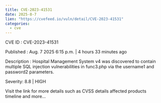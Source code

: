 ```yaml
--- 
title: CVE-2023-41531
date: 2025-8-7
lien: "https://cvefeed.io/vuln/detail/CVE-2023-41531"
categories:
  - cve
---
```


CVE ID : CVE-2023-41531

Published :  Aug. 7
2025
6:15 p.m. | 4 hours
33 minutes ago

Description : Hospital Management System v4 was discovered to contain multiple SQL injection vulnerabilities in func3.php via the username1 and password2 parameters.

Severity: 8.8 | HIGH

Visit the link for more details
such as CVSS details
affected products
timeline
and more...
